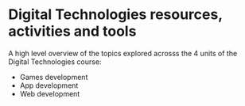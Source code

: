 # Digital Technologies resources, activities and tools

A high level overview of the topics explored acrosss the 4 units of the Digital Technologies course:

* Games development
* App development
* Web development
